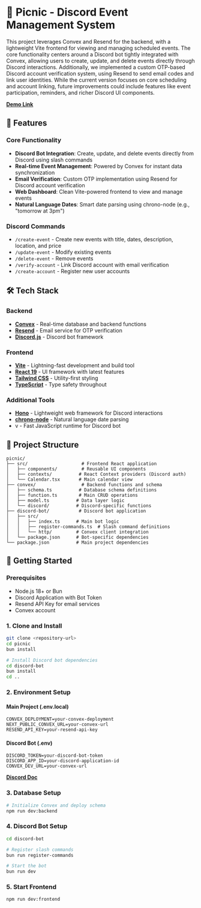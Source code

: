 # 🎉 Picnic - Discord Event Management System

This project leverages Convex and Resend for the backend, with a lightweight Vite frontend for viewing and managing scheduled events. The core functionality centers around a Discord bot tightly integrated with Convex, allowing users to create, update, and delete events directly through Discord interactions. Additionally, we implemented a custom OTP-based Discord account verification system, using Resend to send email codes and link user identities. While the current version focuses on core scheduling and account linking, future improvements could include features like event participation, reminders, and richer Discord UI components.

**[Demo Link](https://www.youtube.com/watch?v=1jdms3HfBZ4)**

## 🚀 Features

### Core Functionality

- **Discord Bot Integration**: Create, update, and delete events directly from Discord using slash commands
- **Real-time Event Management**: Powered by Convex for instant data synchronization
- **Email Verification**: Custom OTP implementation using Resend for Discord account verification
- **Web Dashboard**: Clean Vite-powered frontend to view and manage events
- **Natural Language Dates**: Smart date parsing using chrono-node (e.g., "tomorrow at 3pm")

### Discord Commands

- `/create-event` - Create new events with title, dates, description, location, and price
- `/update-event` - Modify existing events
- `/delete-event` - Remove events
- `/verify-account` - Link Discord account with email verification
- `/create-account` - Register new user accounts

## 🛠️ Tech Stack

### Backend

- **[Convex](https://convex.dev)** - Real-time database and backend functions
- **[Resend](https://resend.com)** - Email service for OTP verification
- **[Discord.js](https://discord.js.org)** - Discord bot framework

### Frontend

- **[Vite](https://vitejs.dev)** - Lightning-fast development and build tool
- **[React 19](https://react.dev)** - UI framework with latest features
- **[Tailwind CSS](https://tailwindcss.com)** - Utility-first styling
- **[TypeScript](https://typescriptlang.org)** - Type safety throughout

### Additional Tools

- **[Hono](https://hono.dev)** - Lightweight web framework for Discord interactions
- **[chrono-node](https://github.com/wanasit/chrono)** - Natural language date parsing
- v - Fast JavaScript runtime for Discord bot

## 📁 Project Structure

```
picnic/
├── src/                    # Frontend React application
│   ├── components/         # Reusable UI components
│   ├── contexts/          # React Context providers (Discord auth)
│   └── Calendar.tsx       # Main calendar view
├── convex/                 # Backend functions and schema
│   ├── schema.ts          # Database schema definitions
│   ├── function.ts        # Main CRUD operations
│   ├── model.ts          # Data layer logic
│   └── discord/          # Discord-specific functions
├── discord-bot/           # Discord bot application
│   ├── src/
│   │   ├── index.ts      # Main bot logic
│   │   ├── register-commands.ts  # Slash command definitions
│   │   └── http/         # Convex client integration
│   └── package.json      # Bot-specific dependencies
└── package.json          # Main project dependencies
```

## 🚀 Getting Started

### Prerequisites

- Node.js 18+ or Bun
- Discord Application with Bot Token
- Resend API Key for email services
- Convex account

### 1. Clone and Install

```bash
git clone <repository-url>
cd picnic
bun install

# Install Discord bot dependencies
cd discord-bot
bun install
cd ..
```

### 2. Environment Setup

#### Main Project (.env.local)

```env
CONVEX_DEPLOYMENT=your-convex-deployment
NEXT_PUBLIC_CONVEX_URL=your-convex-url
RESEND_API_KEY=your-resend-api-key
```

#### Discord Bot (.env)

```env
DISCORD_TOKEN=your-discord-bot-token
DISCORD_APP_ID=your-discord-application-id
CONVEX_DEV_URL=your-convex-url
```

**[Discord Doc](https://discord.com/developers/docs/activities/building-an-activity)**

### 3. Database Setup

```bash
# Initialize Convex and deploy schema
npm run dev:backend
```

### 4. Discord Bot Setup

```bash
cd discord-bot

# Register slash commands
bun run register-commands

# Start the bot
bun run dev
```

### 5. Start Frontend

```bash
npm run dev:frontend
```
